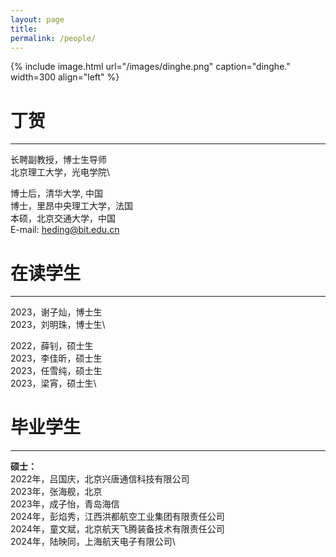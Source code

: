 ```yaml
---
layout: page
title: 
permalink: /people/
---
```


{% include image.html url="/images/dinghe.png" caption="dinghe." width=300 align="left" %}

丁贺
===========

**********


长聘副教授，博士生导师\
北京理工大学，光电学院\


博士后，清华大学, 中国\
博士，里昂中央理工大学，法国\
本硕，北京交通大学，中国\
E-mail: heding@bit.edu.cn





在读学生
===========

***********


2023，谢子灿，博士生\
2023，刘明珠，博士生\


2022，薛钊，硕士生\
2023，李佳昕，硕士生\
2023，任雪纯，硕士生\
2023，梁宵，硕士生\



毕业学生
===========

***********

**硕士：**\
2022年，吕国庆，北京兴唐通信科技有限公司\
2023年，张海舰，北京\
2023年，成子怡，青岛海信\
2024年，彭焰秀，江西洪都航空工业集团有限责任公司\
2024年，童文斌，北京航天飞腾装备技术有限责任公司\
2024年，陆映同，上海航天电子有限公司\




